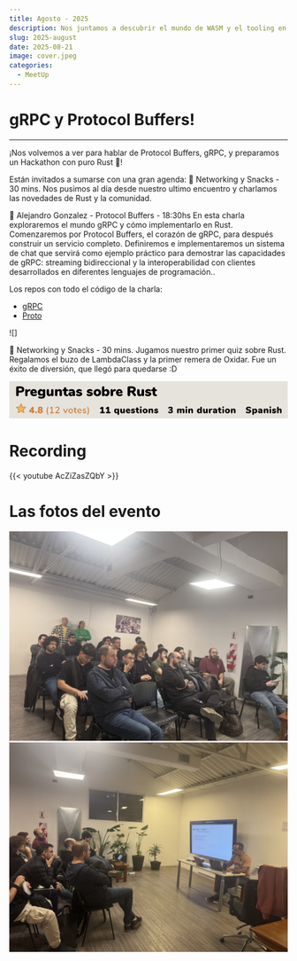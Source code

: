 ```yaml
---
title: Agosto - 2025
description: Nos juntamos a descubrir el mundo de WASM y el tooling en Rust.
slug: 2025-august
date: 2025-08-21
image: cover.jpeg
categories:
  - MeetUp
---
```

# gRPC y Protocol Buffers!
---

¡Nos volvemos a ver para hablar de Protocol Buffers, gRPC, y preparamos un Hackathon con puro Rust 🦀!

Están invitados a sumarse con una gran agenda:
🔹 Networking y Snacks - 30 mins.
Nos pusimos al día desde nuestro ultimo encuentro y charlamos las novedades de Rust y la comunidad.

🔹 Alejandro Gonzalez - Protocol Buffers - 18:30hs
En esta charla exploraremos el mundo gRPC y cómo implementarlo en Rust. Comenzaremos por Protocol Buffers, el corazón de gRPC, para después construir un servicio completo. Definiremos e implementaremos un sistema de chat que servirá como ejemplo práctico para demostrar las capacidades de gRPC: streaming bidireccional y la interoperabilidad con clientes desarrollados en diferentes lenguajes de programación..

Los repos con todo el código de la charla:
* [gRPC](https://github.com/oxidar-org/rust-grpc-sample)
* [Proto](https://github.com/oxidar-org/rust-proto-sample)

![]

🔹 Networking y Snacks - 30 mins.
Jugamos nuestro primer quiz sobre Rust. Regalamos el buzo de LambdaClass y la primer remera de Oxidar. Fue un éxito de diversión, que llegó para quedarse :D

![Quiz](quiz.png)

# Recording
{{< youtube AcZiZasZQbY >}}

# Las fotos del evento
![](pics/1.jpeg) ![](pics/2.jpeg)
